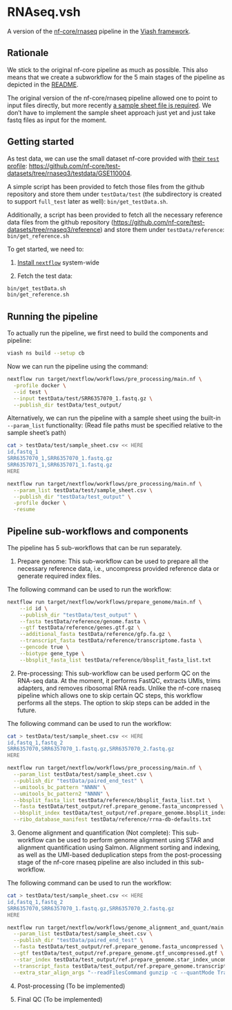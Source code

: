 # RNAseq.vsh

<!-- README.md is generated by running 'quarto render README.qmd' -->

A version of the [nf-core/rnaseq](https://github.com/nf-core/rnaseq)
pipeline in the [Viash framework](http://www.viash.io).

## Rationale

We stick to the original nf-core pipeline as much as possible. This also
means that we create a subworkflow for the 5 main stages of the pipeline
as depicted in the [README](https://github.com/nf-core/rnaseq).

The original version of the nf-core/rnaseq pipeline allowed one to point
to input files directly, but more recently [a sample sheet file is
required](https://github.com/nf-core/rnaseq#usage). We don’t have to
implement the sample sheet approach just yet and just take fastq files
as input for the moment.

## Getting started

As test data, we can use the small dataset nf-core provided with [their
`test`
profile](https://github.com/nf-core/test-datasets/blob/rnaseq3/samplesheet/v3.10/samplesheet_test.csv):
<https://github.com/nf-core/test-datasets/tree/rnaseq3/testdata/GSE110004>.

A simple script has been provided to fetch those files from the github
repository and store them under `testData/test` (the subdirectory is
created to support `full_test` later as well): `bin/get_testData.sh`.

Additionally, a script has been provided to fetch all the necessary
reference data files from the github repository
(https://github.com/nf-core/test-datasets/tree/rnaseq3/reference) and
store them under `testData/reference`: `bin/get_reference.sh`

To get started, we need to:

1.  [Install
    `nextflow`](https://www.nextflow.io/docs/latest/getstarted.html)
    system-wide

2.  Fetch the test data:

``` bash
bin/get_testData.sh
bin/get_reference.sh
```

## Running the pipeline

To actually run the pipeline, we first need to build the components and
pipeline:

``` bash
viash ns build --setup cb
```

Now we can run the pipeline using the command:

``` bash
nextflow run target/nextflow/workflows/pre_processing/main.nf \
  -profile docker \
  --id test \
  --input testData/test/SRR6357070_1.fastq.gz \
  --publish_dir testData/test_output/
```

Alternatively, we can run the pipeline with a sample sheet using the
built-in `--param_list` functionality: (Read file paths must be
specified relative to the sample sheet’s path)

``` bash
cat > testData/test/sample_sheet.csv << HERE
id,fastq_1
SRR6357070_1,SRR6357070_1.fastq.gz
SRR6357071_1,SRR6357071_1.fastq.gz
HERE

nextflow run target/nextflow/workflows/pre_processing/main.nf \
  --param_list testData/test/sample_sheet.csv \
  --publish_dir "testData/test_output" \
  -profile docker \
  -resume
```

## Pipeline sub-workflows and components

The pipeline has 5 sub-workflows that can be run separately.

1.  Prepare genome: This sub-workflow can be used to prepare all the
    necessary reference data, i.e., uncompress provided reference data
    or generate required index files.

The following command can be used to run the workflow:

``` bash
nextflow run target/nextflow/workflows/prepare_genome/main.nf \
    --id id \
    --publish_dir "testData/test_output" \
    --fasta testData/reference/genome.fasta \
    --gtf testData/reference/genes.gtf.gz \
    --additional_fasta testData/reference/gfp.fa.gz \
    --transcript_fasta testData/reference/transcriptome.fasta \
    --gencode true \
    --biotype gene_type \
    --bbsplit_fasta_list testData/reference/bbsplit_fasta_list.txt
```

2.  Pre-processing: This sub-workflow can be used perform QC on the
    RNA-seq data. At the moment, it performs FastQC, extracts UMIs,
    trims adapters, and removes ribosomal RNA reads. Unlike the nf-core
    rnaseq pipeline which allows one to skip certain QC steps, this
    workflow performs all the steps. The option to skip steps can be
    added in the future.

The following command can be used to run the workflow:

``` bash
cat > testData/test/sample_sheet.csv << HERE
id,fastq_1,fastq_2
SRR6357070,SRR6357070_1.fastq.gz,SRR6357070_2.fastq.gz
HERE

nextflow run target/nextflow/workflows/pre_processing/main.nf \
  --param_list testData/test/sample_sheet.csv \
  --publish_dir "testData/paired_end_test" \
  --umitools_bc_pattern "NNNN" \
  --umitools_bc_pattern2 "NNNN" \
  --bbsplit_fasta_list testData/reference/bbsplit_fasta_list.txt \
  --fasta testData/test_output/ref.prepare_genome.fasta_uncompressed \
  --bbsplit_index testData/test_output/ref.prepare_genome.bbsplit_index_uncompressed \
  --ribo_database_manifest testData/reference/rrna-db-defaults.txt
```

3.  Genome alignment and quantification (Not complete): This
    sub-workflow can be used to perform genome alignment using STAR and
    alignment quantification using Salmon. Alignment sorting and
    indexing, as well as the UMI-based deduplication steps from the
    post-processing stage of the nf-core rnaseq pipeline are also
    included in this sub-workflow.

The following command can be used to run the workflow:

``` bash
cat > testData/test/sample_sheet.csv << HERE
id,fastq_1,fastq_2
SRR6357070,SRR6357070_1.fastq.gz,SRR6357070_2.fastq.gz
HERE

nextflow run target/nextflow/workflows/genome_alignment_and_quant/main.nf \
  --param_list testData/test/sample_sheet.csv \
  --publish_dir "testData/paired_end_test" \
  --fasta testData/test_output/ref.prepare_genome.fasta_uncompressed \
  --gtf testData/test_output/ref.prepare_genome.gtf_uncompressed.gtf \
  --star_index testData/test_output/ref.prepare_genome.star_index_uncompressed \
  --transcript_fasta testData/test_output/ref.prepare_genome.transcript_fasta_uncompressed.fasta \
  --extra_star_align_args "--readFilesCommand gunzip -c --quantMode TranscriptomeSAM --twopassMode Basic --outSAMtype BAM Unsorted --runRNGseed 0 --outFilterMultimapNmax 20 --alignSJDBoverhangMin 1 --outSAMattributes NH HI AS NM MD --quantTranscriptomeBan Singleend --outSAMstrandField intronMotif"
```

4.  Post-processing (To be implemented)

5.  Final QC (To be implemented)
